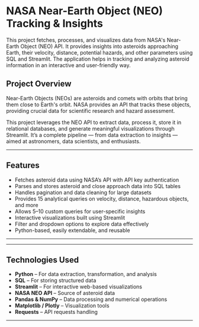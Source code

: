 # NASA Near-Earth Object (NEO) Tracking & Insights
This project fetches, processes, and visualizes data from NASA's Near-Earth Object (NEO) API. It provides insights into asteroids approaching Earth, their velocity, distance, potential hazards, and other parameters using SQL and Streamlit. The application helps in tracking and analyzing asteroid information in an interactive and user-friendly way.

##  **Project Overview**

Near-Earth Objects (NEOs) are asteroids and comets with orbits that bring them close to Earth's orbit. NASA provides an API that tracks these objects, providing crucial data for scientific research and hazard assessment.

This project leverages the NEO API to extract data, process it, store it in relational databases, and generate meaningful visualizations through Streamlit. It’s a complete pipeline — from data extraction to insights — aimed at astronomers, data scientists, and enthusiasts.

---

##  **Features**

- Fetches asteroid data using NASA’s API with API key authentication  
- Parses and stores asteroid and close approach data into SQL tables  
- Handles pagination and data cleaning for large datasets  
- Provides 15 analytical queries on velocity, distance, hazardous objects, and more  
- Allows 5–10 custom queries for user-specific insights  
- Interactive visualizations built using Streamlit  
- Filter and dropdown options to explore data effectively  
- Python-based, easily extendable, and reusable

---


---

##  **Technologies Used**

- **Python** – For data extraction, transformation, and analysis  
- **SQL** – For storing structured data  
- **Streamlit** – For interactive web-based visualizations  
- **NASA NEO API** – Source of asteroid data  
- **Pandas & NumPy** – Data processing and numerical operations  
- **Matplotlib / Plotly** – Visualization tools  
- **Requests** – API requests handling  

---



